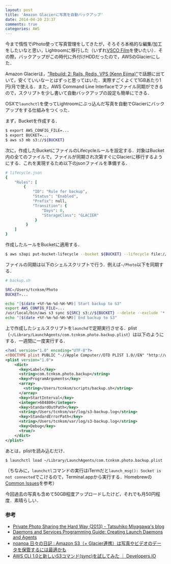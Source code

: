 ```yaml
---
layout: post
title: 'Amazon Glacierに写真を自動バックアップ'
date: 2014-04-20 23:37
comments: true
categories: AWS
---
```


今まで惰性でiPhoto使って写真管理をしてきたが，そろそろ本格的な編集/加工をしたいなと思い，Lightroomに移行した（いずれ[VSCO Film](http://vsco.co/film)を使いたい）．その際，バックアップがこの時代に外付けHDDだったので，AWSのGlacierにした．

Amazon Glacierは，["Rebuild: 2: Rails, Redis, VPS (Kenn Ejima)"](http://rebuild.fm/2/)で話題に出ていて，安くていいなーとはずっと思ってはいた．実際すごくよくて1GBあたり1円/月で使える．また，AWS Command Line Interfaceでファイル同期ができるので，スクリプトを少し書いて自動バックアップの設定も簡単にできる．

OSXで`launchctl`を使ってLightroomにぶっ込んだ写真を自動でGlacierにバックアップをする仕組みをつくった．

まず，Bucketを作成する．

```bash
$ export AWS_CONFIG_FILE=...
$ export BUCKET=...
$ aws s3 mb s3://${BUCKET}
```

次に，作成したBucketにファイルのLifecycleルールを設定する．対象はBucket内の全てのファイルで，ファイルが同期され次第すぐにGlacierに移行するようにする．これを実現するため以下のjsonファイルを準備する．

```ruby
# lifecycle.json
{
    "Rules": [
        {
            "ID": "Rule for backup",
            "Status": "Enabled",
            "Prefix": null,
            "Transition": {
                "Days": 0,
                "StorageClass": "GLACIER"
             }
         }
    ]
}
```

作成したルールをBucketに適用する．

```bash
$ aws s3api put-bucket-lifecycle --bucket ${BUCKET} --lifecycle file://lifecycle.json
```

ファイルの同期は以下のシェルスクリプトで行う．例えば`~/Photo`以下を同期する．

```bash
# backup.sh

SRC=/Users/tcnksm/Photo
BUCKET=...

echo "[$(date +%Y-%m-%d-%H-%M)] Start backup to S3"
export AWS_CONFIG_FILE=...
/usr/local/bin/aws s3 sync ${SRC} s3://${BUCKET} --delete --exclude '*.DS_Store'
echo "[$(date +%Y-%m-%d-%H-%M)] End backup to S3"
```

上で作成したシェルスクリプトを`launchd`で定期実行させる．plist（`~/Library/LaunchAgents/com.tcnksm.photo.backup.plist`）は以下のようにする．一週間に一度実行する．

```xml
<?xml version="1.0" encoding="UTF-8"?>
<!DOCTYPE plist PUBLIC "-//Apple Computer//DTD PLIST 1.0//EN" "http://www.apple.com/DTDs/PropertyList-1.0.dtd">
<plist version="1.0">
    <dict>      
      <key>Label</key>
      <string>com.tcnksm.photo.backup</string>
      <key>ProgramArguments</key>
      <array>
        <string>/Users/tcnksm/scripts/backup.sh</string>
      </array>
      <key>StartInterval</key>
      <integer>604800</integer>
      <key>StandardOutPath</key>
      <string>/Users/tcnksm/var/log/s3-backup.log</string>
      <key>StandardErrorPath</key>
      <string>/Users/tcnksm/var/log/s3-backup.log</string>
      <key>Debug</key>
      <true/>
    </dict>
</plist>

```

あとは，plistを読み込むだけ．

```bash
$ launchctl load ~/Library/LaunchAgents/com.tcnksm.photo.backup.plist
```

（ちなみに，`launchctl`コマンドの実行はiTermだと`launch_msg(): Socket is not connected`でこけるので，Terminal.appから実行する．Homebrewの[Common Issues](https://github.com/Homebrew/homebrew/wiki/Common-Issues#launchctl-refuses-to-load-launchd-plist-files)を参考）


今回過去の写真も含めて50GB程度アップロードしたけど，それでも月50円程度．素晴らしい．

### 参考

- [Private Photo Sharing the Hard Way (2013) - Tatsuhiko Miyagawa's blog](http://weblog.bulknews.net/post/71259024563/private-photo-sharing-the-hard-way-2013)
- [Daemons and Services Programming Guide: Creating Launch Daemons and Agents](https://developer.apple.com/library/mac/documentation/MacOSX/Conceptual/BPSystemStartup/Chapters/CreatingLaunchdJobs.html)
- [noanoa 日々の日記 : Amazon S3（+ Glacier連携）は写真やビデオのデータを保管するには最適かも](http://blog.livedoor.jp/noanoa07/archives/1904513.html)
- [AWS CLI 1.0と新しいS3コマンド(sync)を試してみた ｜ Developers.IO](http://dev.classmethod.jp/cloud/aws/aws-cli-1-0-s3-commands/)













